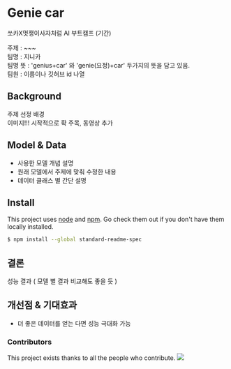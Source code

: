 # Genie car

쏘카X멋쟁이사자처럼 AI 부트캠프 (기간)

주제 : ~~~  
팀명 : 지니카    
팀명 뜻 : 'genius+car' 와 'genie(요정)+car' 두가지의 뜻을 담고 있음.  
팀원 : 이름이나 깃허브 id 나열  



## Background
 
 주제 선정 배경   
 이미지!!! 시작적으로 확 주목, 동영상 추가 
 
 
## Model & Data
- 사용한 모델 개념 설명 
- 원래 모델에서 주제에 맞춰 수정한 내용
- 데이터 클래스 별 간단 설명

## Install

This project uses [node](http://nodejs.org) and [npm](https://npmjs.com). Go check them out if you don't have them locally installed.

```sh
$ npm install --global standard-readme-spec
```

## 결론

 성능 결과 ( 모델 별 결과 비교해도 좋을 듯 )


## 개선점 & 기대효과

- 더 좋은 데이터를 얻는 다면 성능 극대화 가능


### Contributors

This project exists thanks to all the people who contribute. 
<a href="https://github.com/RichardLitt/standard-readme/graphs/contributors"><img src="https://opencollective.com/standard-readme/contributors.svg?width=890&button=false" /></a>


